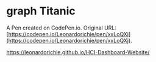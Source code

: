 # graph Titanic

A Pen created on CodePen.io. Original URL: [https://codepen.io/Leonardorichie/pen/xxLoQXj](https://codepen.io/Leonardorichie/pen/xxLoQXj).


https://leonardorichie.github.io/HCI-Dashboard-Website/
